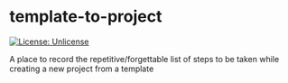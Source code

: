 # template-to-project

[![License: Unlicense](https://img.shields.io/badge/license-Unlicense-blue.svg)](http://unlicense.org/)

A place to record the repetitive/forgettable list of steps to be taken while creating a new project from a template
